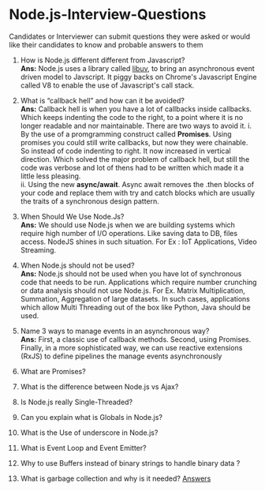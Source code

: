 # Node.js-Interview-Questions
Candidates or Interviewer can submit questions they were asked or would like their candidates to know and probable answers to them

1. How is Node.js different different from Javascript?  
__Ans:__ Node.js uses a library called [libuv](https://github.com/libuv/libuv), to bring an asynchronous event driven model to Javscript. It piggy backs on Chrome's Javascript Engine called V8 to enable the use of Javascript's call stack.

2. What is “callback hell” and how can it be avoided?  
__Ans:__ Callback hell is when you have a lot of callbacks inside callbacks. Which keeps indenting the code to the right, to a point where it is no longer readable and nor maintainable.
There are two ways to avoid it.
i. By the use of a promgramming construct called __Promises__. Using promises you could still write callbacks, but now they were chainable. So instead of code indenting to right. It now increased in vertical direction. Which solved the major problem of callback hell, but still the code was verbose and lot of thens had to be written which made it a little less pleasing.  
ii. Using the new __async/await__. Async await removes the .then blocks of your code and replace them with try and catch blocks which are usually the traits of a synchronous design pattern. 

3. When Should We Use Node.Js?  
__Ans:__ We should use Node.js when we are building systems which require high number of I/O operations. Like saving data to DB, files access. NodeJS shines in such situation. For Ex : IoT Applications, Video Streaming.

4. When Node.js should not be used?  
__Ans:__ Node.js should not be used when you have lot of synchronous code that needs to be run. Applications which require  number crunching or data analysis should not use Node.js. For Ex. Matrix Multiplication, Summation, Aggregation of large datasets. In such cases, applications which allow Multi Threading out of the box like Python, Java should be used.

5. Name 3 ways to manage events in an asynchronous way?  
__Ans:__ First, a classic use of callback methods. Second, using Promises. Finally, in a more sophisticated way, we can use reactive extensions (RxJS) to define pipelines the manage events asynchronously

6. What are Promises?
7. What is the difference between Node.js vs Ajax?
8. Is Node.js really Single-Threaded?
9. Can you explain what is Globals in Node.js?
10. What is the Use of underscore in Node.js?
11. What is Event Loop and Event Emitter?
12. Why to use Buffers instead of binary strings to handle binary data ?
13. What is garbage collection and why is it needed?
[Answers](https://blog.risingstack.com/node-js-interview-questions/)

